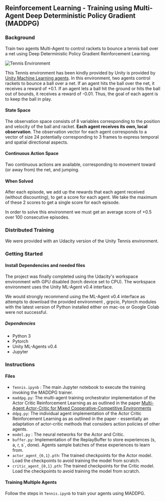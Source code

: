 ## Reinforcement Learning - Training using Multi-Agent Deep Deterministic Policy Gradient (MADDPG)

### Background

Train two agents Multi-Agent to control rackets to bounce a tennis ball over a net using Deep Deterministic Policy Gradient Reinforcement Learning.

![Tennis Environment](https://video.udacity-data.com/topher/2018/May/5af7955a_tennis/tennis.png)

 This Tennis environment has been kindly provided by Unity is provided by [Unity Machine Learning agents]([https://github.com/Unity-Technologies/ml-agents](https://github.com/Unity-Technologies/ml-agents)). In this environment, two agents control rackets to bounce a ball over a net. If an agent hits the ball over the net, it receives a reward of +0.1. If an agent lets a ball hit the ground or hits the ball out of bounds, it receives a reward of -0.01. Thus, the goal of each agent is to keep the ball in play.

#### State Space

The observation space consists of 8 variables corresponding to the position and velocity of the ball and racket. **Each agent receives its own, local observation**.  The observation vector for each agent corresponds to a vector of size 24 potentially corresponding to 3 frames to express temporal and spatial directional aspects. 

#### Continuous Action Space
Two continuous actions are available, corresponding to movement toward (or away from) the net, and jumping.

#### When Solved

 After each episode, we add up the rewards that each agent received (without discounting), to get a score for each agent. We take the maximum of these 2 scores to get a single score for each episode.
 
In order to solve this environment we must get an average score of +0.5 over 100 consecutive episodes. 

### Distributed Training

We were provided with an Udacity version of the Unity Tennis environment.

### Getting Started


#### Install Dependencies and needed files

The project was finally completed using the Udacity's workspace environment with GPU disabled (torch device set to CPU). The workspace environment uses the Unity ML-Agent v0.4 interface. 

We would strongly recommend using the ML-Agent v0.4 interface as attempts to download the provided environment , grpcio, Pytorch modules with the latest version of Python installed either on mac-os or Google Colab were not successful.
##### Dependencies
- Python 3
- Pytorch
- Unity ML-Agents v0.4
- Jupyter 

### Instructions

#### Files
- `Tennis.ipynb` : The main Jupyter notebook to execute the training invoking the MADDPG trainer.
-  `maddpg.py`: The multi-agent training orchestrator implementation of the Actor Critic Reinforcement Learning as as outlined in the paper [Multi-Agent Actor-Critic for Mixed Cooperative-Competitive Environments](https://arxiv.org/abs/1706.02275)
- `ddpg.py`: The individual agent implementation of the Actor Critic Reinforcement Learning as as outlined in the paper - essentially an adaptation of actor-critic methods that considers action policies of other agents.
- `model.py` : The neural networks for the Actor and Critic.
- `buffer.py`: Implementation of the ReplayBuffer to store experiences (s, a, r, s`, done). Agents sample batches of these experiences to learn from. 
- `actor_agent_{0,1}.pth`:  The trained checkpoints for the Actor model. Load the checkpoints to avoid training the model from scratch. 
- `critic_agent_{0,1}.pth`: The trained checkpoints for the Critic model. Load the checkpoints to avoid training the model from scratch.

#### Training Multiple Agents

Follow the steps in `Tennis.ipynb` to train your agents using MADDPG.
